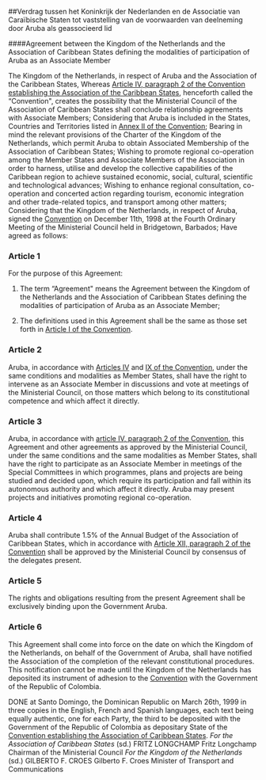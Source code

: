 <meta http-equiv='Content-Type' content='text/html; charset=utf-8' />

##Verdrag tussen het Koninkrijk der Nederlanden en de Associatie van Caraïbische Staten tot vaststelling van de voorwaarden van deelneming door Aruba als geassocieerd lid

####Agreement between the Kingdom of the Netherlands and the Association of Caribbean States defining the modalities of participation of Aruba as an Associate Member

The Kingdom of the Netherlands, in respect of Aruba and the Association of the Caribbean States, Whereas [Article IV, paragraph 2 of the Convention establishing the Association of the Caribbean States](../../../../../../../../../../../../../../verdrag/convention/establishing/the/association/of/caribbean/states/BWBV0001944/README.md), henceforth called the “Convention", creates the possibility that the Ministerial Council of the Association of Caribbean States shall conclude relationship agreements with Associate Members; Considering that Aruba is included in the States, Countries and Territories listed in [Annex II of the Convention](../../../../../../../../../../../../../../verdrag/convention/establishing/the/association/of/caribbean/states/BWBV0001944/README.md); Bearing in mind the relevant provisions of the Charter of the Kingdom of the Netherlands, which permit Aruba to obtain Associated Membership of the Association of Caribbean States; Wishing to promote regional co-operation among the Member States and Associate Members of the Association in order to harness, utilise and develop the collective capabilities of the Caribbean region to achieve sustained economic, social, cultural, scientific and technological advances; Wishing to enhance regional consultation, co-operation and concerted action regarding tourism, economic integration and other trade-related topics, and transport among other matters; Considering that the Kingdom of the Netherlands, in respect of Aruba, signed the [Convention](../../../../../../../../../../../../../../verdrag/convention/establishing/the/association/of/caribbean/states/BWBV0001944/README.md) on December 11th, 1998 at the Fourth Ordinary Meeting of the Ministerial Council held in Bridgetown, Barbados; Have agreed as follows:    

### Article  1  

For the purpose of this Agreement: 

1.  The term “Agreement" means the Agreement between the Kingdom of the Netherlands and the Association of Caribbean States defining the modalities of participation of Aruba as an Associate Member;  

2.  The definitions used in this Agreement shall be the same as those set forth in [Article I of the Convention](../../../../../../../../../../../../../../verdrag/convention/establishing/the/association/of/caribbean/states/BWBV0001944/README.md).    

### Article  2  

Aruba, in accordance with [Articles IV](../../../../../../../../../../../../../../verdrag/convention/establishing/the/association/of/caribbean/states/BWBV0001944/README.md) and [IX of the Convention](../../../../../../../../../../../../../../verdrag/convention/establishing/the/association/of/caribbean/states/BWBV0001944/README.md), under the same conditions and modalities as Member States, shall have the right to intervene as an Associate Member in discussions and vote at meetings of the Ministerial Council, on those matters which belong to its constitutional competence and which affect it directly. 

### Article  3  

Aruba, in accordance with [article IV, paragraph 2 of the Convention](../../../../../../../../../../../../../../verdrag/convention/establishing/the/association/of/caribbean/states/BWBV0001944/README.md), this Agreement and other agreements as approved by the Ministerial Council, under the same conditions and the same modalities as Member States, shall have the right to participate as an Associate Member in meetings of the Special Committees in which programmes, plans and projects are being studied and decided upon, which require its participation and fall within its autonomous authority and which affect it directly. Aruba may present projects and initiatives promoting regional co-operation. 

### Article  4  

Aruba shall contribute 1.5% of the Annual Budget of the Association of Caribbean States, which in accordance with [Article XII, paragraph 2 of the Convention](../../../../../../../../../../../../../../verdrag/convention/establishing/the/association/of/caribbean/states/BWBV0001944/README.md) shall be approved by the Ministerial Council by consensus of the delegates present. 

### Article  5  

The rights and obligations resulting from the present Agreement shall be exclusively binding upon the Government Aruba. 

### Article  6  

This Agreement shall come into force on the date on which the Kingdom of the Netherlands, on behalf of the Government of Aruba, shall have notified the Association of the completion of the relevant constitutional procedures. This notification cannot be made until the Kingdom of the Netherlands has deposited its instrument of adhesion to the [Convention](../../../../../../../../../../../../../../verdrag/convention/establishing/the/association/of/caribbean/states/BWBV0001944/README.md) with the Government of the Republic of Colombia. 

DONE at Santo Domingo, the Dominican Republic on March 26th, 1999 in three copies in the English, French and Spanish languages, each text being equally authentic, one for each Party, the third to be deposited with the Government of the Republic of Colombia as depositary State of the [Convention establishing the Association of Caribbean States](../../../../../../../../../../../../../../verdrag/convention/establishing/the/association/of/caribbean/states/BWBV0001944/README.md).  *For the Association of Caribbean States*  (sd.) FRITZ LONGCHAMP Fritz Longchamp Chairman of the Ministerial Council  *For the Kingdom of the Netherlands*  (sd.) GILBERTO F. CROES Gilberto F. Croes Minister of Transport and Communications  

